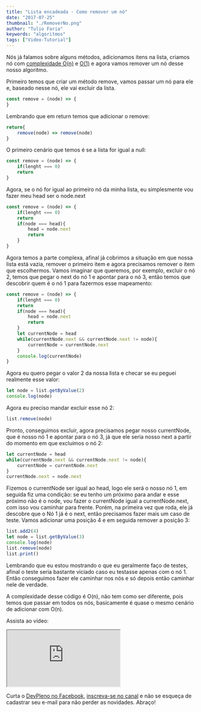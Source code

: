 ```yaml
---
title: "Lista encadeada - Como remover um nó"
date: "2017-07-25"
thumbnail: "./RemoverNo.png"
author: "Tulio Faria"
keywords: "algoritmos"
tags: ["Video-Tutorial"]
---
```



Nós já falamos sobre alguns métodos, adicionamos itens na lista, criamos nó com [complexidade O(n)](https://www.devpleno.com/lista-encadeada-adicionar-no/) e [O(1)](https://www.devpleno.com/lista-encadeada-adicionar-com-o1/) e agora vamos remover um nó desse nosso algoritmo. 

Primeiro temos que criar um método remove, vamos passar um nó para ele e, baseado nesse nó, ele vai excluir da lista.

```js {numberLines: true}
const remove = (node) => {
}
```

Lembrando que em return temos que adicionar o remove:

```js {numberLines: true}
return{
    remove(node) => remove(node)
}
```

O primeiro cenário que temos é se a lista for igual a null:

```js {numberLines: true}
const remove = (node) => {
    if(lenght === 0)
    return
}
```

Agora, se o nó for igual ao primeiro nó da minha lista, eu simplesmente vou fazer meu head ser o node.next

```js {numberLines: true}
const remove = (node) => {
    if(lenght === 0)
    return
    if(node === head){
        head = node.next
        return
    }
}
```

Agora temos a parte complexa, afinal já cobrimos a situação em que nossa lista está vazia, remover o primeiro item e agora precisamos remover o item que escolhermos. Vamos imaginar que queremos, por exemplo, excluir o nó 2, temos que pegar o next do nó 1 e apontar para o nó 3, então temos que descobrir quem é o nó 1 para fazermos esse mapeamento:

```js {numberLines: true}
const remove = (node) => {
    if(lenght === 0)
    return
    if(node === head){
        head = node.next
        return
    }
    let currentNode = head
    while(currentNode.next && currentNode.next != node){
        currentNode = currentNode.next
    }
    console.log(currentNode)
}
```

Agora eu quero pegar o valor 2 da nossa lista e checar se eu peguei realmente esse valor:

```js {numberLines: true}
let node = list.getByValue(2)
console.log(node)
```

Agora eu preciso mandar excluir esse nó 2:

```js {numberLines: true}
list.remove(node)
```

Pronto, conseguimos excluir, agora precisamos pegar nosso currentNode, que é nosso nó 1 e apontar para o nó 3, já que ele seria nosso next a partir do momento em que excluímos o nó 2:

```js {numberLines: true}
let currentNode = head
while(currentNode.next && currentNode.next != node){
    currentNode = currentNode.next
}
currentNode.next = node.next
```

Fizemos o currentNode ser igual ao head, logo ele será o nosso nó 1, em seguida fiz uma condição: se eu tenho um próximo para andar e esse próximo não é o node, vou fazer o currentNode igual a currentNode.next, com isso vou caminhar para frente. Porém, na primeira vez que roda, ele já descobre que o Nó 1 já é o next, então precisamos fazer mais um caso de teste. Vamos adicionar uma posição 4 e em seguida remover a posição 3:

```js {numberLines: true}
list.add2(4)
let node = list.getByValue(3)
console.log(node)
list.remove(node)
list.print()
```

Lembrando que eu estou mostrando o que eu geralmente faço de testes, afinal o teste seria bastante viciado caso eu testasse apenas com o nó 1. Então conseguimos fazer ele caminhar nos nós e só depois então caminhar nele de verdade. 

A complexidade desse código é O(n), não tem como ser diferente, pois temos que passar em todos os nós, basicamente é quase o mesmo cenário de adicionar com O(n). 

Assista ao vídeo: 


<div class="embed-responsive embed-responsive-16by9">
  <iframe class="embed-responsive-item" src="https://www.youtube.com/embed/tVl7Z-FnQ50" allowfullscreen></iframe>
</div>

Curta o [DevPleno no Facebook](https://www.facebook.com/devpleno), [inscreva-se no canal](https://www.youtube.com/devplenocom) e não se esqueça de cadastrar seu e-mail para não perder as novidades. Abraço!